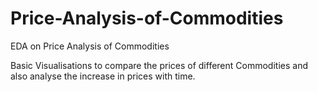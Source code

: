 # Price-Analysis-of-Commodities
EDA on Price Analysis of Commodities

Basic Visualisations to compare the prices of different Commodities and also analyse the increase in prices with time.

